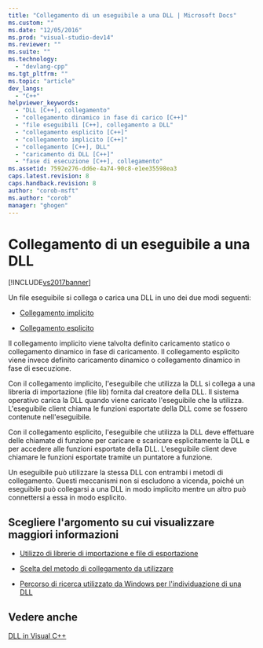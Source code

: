 ```yaml
---
title: "Collegamento di un eseguibile a una DLL | Microsoft Docs"
ms.custom: ""
ms.date: "12/05/2016"
ms.prod: "visual-studio-dev14"
ms.reviewer: ""
ms.suite: ""
ms.technology: 
  - "devlang-cpp"
ms.tgt_pltfrm: ""
ms.topic: "article"
dev_langs: 
  - "C++"
helpviewer_keywords: 
  - "DLL [C++], collegamento"
  - "collegamento dinamico in fase di carico [C++]"
  - "file eseguibili [C++], collegamento a DLL"
  - "collegamento esplicito [C++]"
  - "collegamento implicito [C++]"
  - "collegamento [C++], DLL"
  - "caricamento di DLL [C++]"
  - "fase di esecuzione [C++], collegamento"
ms.assetid: 7592e276-dd6e-4a74-90c8-e1ee35598ea3
caps.latest.revision: 8
caps.handback.revision: 8
author: "corob-msft"
ms.author: "corob"
manager: "ghogen"
---
```

# Collegamento di un eseguibile a una DLL
[!INCLUDE[vs2017banner](../assembler/inline/includes/vs2017banner.md)]

Un file eseguibile si collega o carica una DLL in uno dei due modi seguenti:  
  
-   [Collegamento implicito](../build/linking-implicitly.md)  
  
-   [Collegamento esplicito](../build/linking-explicitly.md)  
  
 Il collegamento implicito viene talvolta definito caricamento statico o collegamento dinamico in fase di caricamento.  Il collegamento esplicito viene invece definito caricamento dinamico o collegamento dinamico in fase di esecuzione.  
  
 Con il collegamento implicito, l'eseguibile che utilizza la DLL si collega a una libreria di importazione \(file lib\) fornita dal creatore della DLL.  Il sistema operativo carica la DLL quando viene caricato l'eseguibile che la utilizza.  L'eseguibile client chiama le funzioni esportate della DLL come se fossero contenute nell'eseguibile.  
  
 Con il collegamento esplicito, l'eseguibile che utilizza la DLL deve effettuare delle chiamate di funzione per caricare e scaricare esplicitamente la DLL e per accedere alle funzioni esportate della DLL.  L'eseguibile client deve chiamare le funzioni esportate tramite un puntatore a funzione.  
  
 Un eseguibile può utilizzare la stessa DLL con entrambi i metodi di collegamento.  Questi meccanismi non si escludono a vicenda, poiché un eseguibile può collegarsi a una DLL in modo implicito mentre un altro può connettersi a essa in modo esplicito.  
  
## Scegliere l'argomento su cui visualizzare maggiori informazioni  
  
-   [Utilizzo di librerie di importazione e file di esportazione](../build/reference/working-with-import-libraries-and-export-files.md)  
  
-   [Scelta del metodo di collegamento da utilizzare](../build/determining-which-linking-method-to-use.md)  
  
-   [Percorso di ricerca utilizzato da Windows per l'individuazione di una DLL](../build/search-path-used-by-windows-to-locate-a-dll.md)  
  
## Vedere anche  
 [DLL in Visual C\+\+](../build/dlls-in-visual-cpp.md)